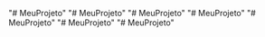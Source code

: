"# MeuProjeto" 
"# MeuProjeto" 
"# MeuProjeto" 
"# MeuProjeto" 
"# MeuProjeto" 
"# MeuProjeto" 
"# MeuProjeto" 
